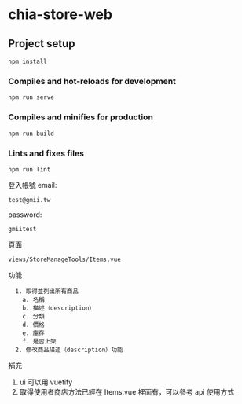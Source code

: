 # chia-store-web

## Project setup
```
npm install
```

### Compiles and hot-reloads for development
```
npm run serve
```

### Compiles and minifies for production
```
npm run build
```

### Lints and fixes files
```
npm run lint
```

登入帳號 email: 
```
test@gmii.tw
```

password: 
```
gmiitest
```

頁面 
```
views/StoreManageTools/Items.vue
```
功能
``` 
  1. 取得並列出所有商品
    a. 名稱
    b. 描述（description）
    c. 分類
    d. 價格
    e. 庫存
    f. 是否上架
  2. 修改商品描述（description）功能
```
補充 
1. ui 可以用 vuetify
2. 取得使用者商店方法已經在 Items.vue 裡面有，可以參考 api 使用方式
